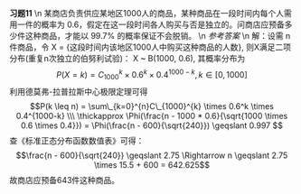 **习题11** \n 某商店负责供应某地区1000人的商品，某种商品在一段时间内每个人需用一件的概率为 0.6，假定在这一段时间各人购买与否是独立的。问商店应预备多少件这种商品，才能以 99.7% 的概率保证不会脱销。 \n *参考答案* \n 解：设需 n 件商品，令 X = {这段时间内该地区1000人中购买这种商品的人数}, 则X满足二项分布(重复n次独立的伯努利试验)： X ~ B(1000, 0.6), 其概率分布为
            $$P(X=k) = C_{1000}^{k} \times 0.6^k \times 0.4^{1000-k}, k \in [0, 1000]$$
            利用德莫弗-拉普拉斯中心极限定理可得
            $$P(k \leq n) = \sum\_{k=0}^{n}C\_{1000}^{k} \times 0.6^k \times 0.4^{1000-k} \\\ \thickapprox \Phi(\frac{n - 1000 * 0.6}{\sqrt{1000 \times 0.6 \times 0.4}}) = \Phi(\frac{n - 600}{\sqrt{240}}) \geqslant 0.997 $$
            查《标准正态分布函数数值表》可得：$$\frac{n - 600}{\sqrt{240}} \geqslant 2.75 \Rightarrow n \geqslant 2.75 \times 15.5 + 600 = 642.625$$
            故商店应预备643件这种商品。
        